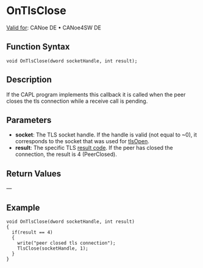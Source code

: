 # OnTlsClose

[Valid for](../../../Shared/FeatureAvailability.md):  CANoe DE • CANoe4SW DE

## Function Syntax

```plaintext
void OnTlsClose(dword socketHandle, int result);
```

## Description

If the CAPL program implements this callback it is called when the peer closes the tls connection while a receive call is pending.

## Parameters

- **socket**: The TLS socket handle. If the handle is valid (not equal to ~0), it corresponds to the socket that was used for [tlsOpen](../Functions/CAPLfunctiontlsOpen.md).
- **result**: The specific TLS [result code](../Functions/CAPLfunctiontlsGetLastError.md). If the peer has closed the connection, the result is 4 (PeerClosed).

## Return Values

—

## Example

```plaintext
void OnTlsClose(dword socketHandle, int result)
{
  if(result == 4)
  {
    write("peer closed tls connection");
    TlsClose(socketHandle, 1);
  }
}
```
